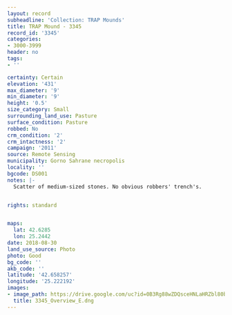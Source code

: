 ```yaml
---
layout: record
subheadline: 'Collection: TRAP Mounds'
title: TRAP Mound - 3345
record_id: '3345'
categories:
- 3000-3999
header: no
tags:
- ''

certainty: Certain
elevation: '431'
max_diameter: '9'
min_diameter: '9'
height: '0.5'
size_category: Small
surrounding_land_use: Pasture
surface_condition: Pasture
robbed: No
crm_condition: '2'
crm_intactness: '2'
campaign: '2011'
source: Remote Sensing
municipality: Gorno Sahrane necropolis
locality: ''
bgcode: DS001
notes: |-
  Scatter of medium-sized stones. No obvious robbers' trench's.


rights: standard


maps:
  lat: 42.6285
  lon: 25.2442
date: 2018-08-30
land_use_source: Photo
photo: Good
bg_code: ''
akb_code: ''
latitude: '42.658257'
longitude: '25.222192'
images:
- image_path: https://drive.google.com/uc?id=0B3Rg88wZDQsceHNLaHRZbl80bEU
  title: 3345_Overview_E.dng
---
```

